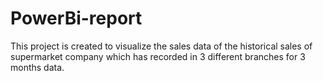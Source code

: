 # PowerBi-report
This project is created to visualize the sales data of the historical sales of supermarket company which has recorded in 3 different branches for 3 months data.
